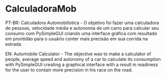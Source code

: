 # CalculadoraMob
PT-BR:
Calculadora Automobilística - O objetivo foi fazer uma calculadora de pessoas, velocidade média e autonomia de um carro para calcular seu consumo com PySimpleGUI criando uma interface gráfica com resultado em prontidão para o usuário conter mais precisão em sua corrida na estrada.

EN:
Automobile Calculator - The objective was to make a calculator of people, average speed and autonomy of a car to calculate its consumption with PySimpleGUI creating a graphical interface with a result in readiness for the user to contain more precision in his race on the road.
